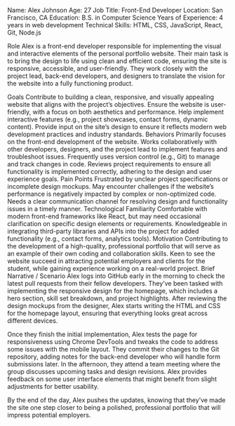 Name: Alex Johnson
Age: 27
Job Title: Front-End Developer
Location: San Francisco, CA
Education: B.S. in Computer Science
Years of Experience: 4 years in web development
Technical Skills: HTML, CSS, JavaScript, React, Git, Node.js

Role
Alex is a front-end developer responsible for implementing the visual and interactive elements of the personal portfolio website. Their main task is to bring the design to life using clean and efficient code, ensuring the site is responsive, accessible, and user-friendly. They work closely with the project lead, back-end developers, and designers to translate the vision for the website into a fully functioning product.

Goals
Contribute to building a clean, responsive, and visually appealing website that aligns with the project’s objectives.
Ensure the website is user-friendly, with a focus on both aesthetics and performance.
Help implement interactive features (e.g., project showcases, contact forms, dynamic content).
Provide input on the site’s design to ensure it reflects modern web development practices and industry standards.
Behaviors
Primarily focuses on the front-end development of the website.
Works collaboratively with other developers, designers, and the project lead to implement features and troubleshoot issues.
Frequently uses version control (e.g., Git) to manage and track changes in code.
Reviews project requirements to ensure all functionality is implemented correctly, adhering to the design and user experience goals.
Pain Points
Frustrated by unclear project specifications or incomplete design mockups.
May encounter challenges if the website’s performance is negatively impacted by complex or non-optimized code.
Needs a clear communication channel for resolving design and functionality issues in a timely manner.
Technological Familiarity
Comfortable with modern front-end frameworks like React, but may need occasional clarification on specific design elements or requirements.
Knowledgeable in integrating third-party libraries and APIs into the project for added functionality (e.g., contact forms, analytics tools).
Motivation
Contributing to the development of a high-quality, professional portfolio that will serve as an example of their own coding and collaboration skills.
Keen to see the website succeed in attracting potential employers and clients for the student, while gaining experience working on a real-world project.
Brief Narrative / Scenario
Alex logs into GitHub early in the morning to check the latest pull requests from their fellow developers. They’ve been tasked with implementing the responsive design for the homepage, which includes a hero section, skill set breakdown, and project highlights. After reviewing the design mockups from the designer, Alex starts writing the HTML and CSS for the homepage layout, ensuring that everything looks great across different devices.

Once they finish the initial implementation, Alex tests the page for responsiveness using Chrome DevTools and tweaks the code to address some issues with the mobile layout. They commit their changes to the Git repository, adding notes for the back-end developer who will handle form submissions later. In the afternoon, they attend a team meeting where the group discusses upcoming tasks and design revisions. Alex provides feedback on some user interface elements that might benefit from slight adjustments for better usability.

By the end of the day, Alex pushes the updates, knowing that they’ve made the site one step closer to being a polished, professional portfolio that will impress potential employers.
